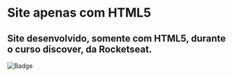 # Site apenas com HTML5

## Site desenvolvido, somente com HTML5, durante o curso discover, da Rocketseat.

![Badge](https://simpleicons.org/icons/html5.svg&message=framework&color=orange&style=for-the-badge&logo=HTML)
